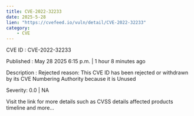 ```yaml
---
title: CVE-2022-32233
date: 2025-5-28
lien: "https://cvefeed.io/vuln/detail/CVE-2022-32233"
category:
    - CVE
---
```


CVE ID : CVE-2022-32233

Published :  May 28
2025
6:15 p.m. | 1 hour
8 minutes ago

Description : Rejected reason: This CVE ID has been rejected or withdrawn by its CVE Numbering Authority because it is Unused

Severity: 0.0 | NA

Visit the link for more details
such as CVSS details
affected products
timeline
and more...
